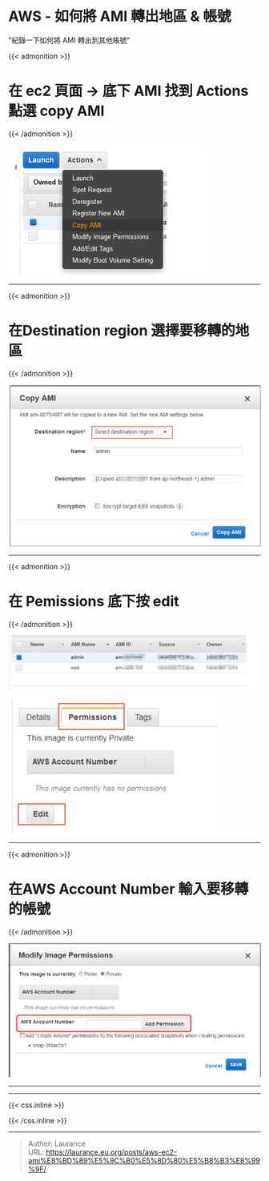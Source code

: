 # AWS - 如何將 AMI 轉出地區 & 帳號


<!--more-->
"紀錄一下如何將 AMI 轉出到其他帳號"

{{< admonition >}}
# 在 ec2 頁面 → 底下 AMI 找到 Actions 點選 copy AMI
{{< /admonition >}}
    
   ![](01.png)

---

{{< admonition >}}   
# 在Destination region 選擇要移轉的地區
{{< /admonition >}}

   ![](02.png)

---

{{< admonition >}}   
# 在 Pemissions 底下按 edit
{{< /admonition >}}
    
   ![](03.png)

   ![](04.png)

---

{{< admonition >}}
# 在AWS Account Number 輸入要移轉的帳號
{{< /admonition >}}

   ![](05.png)

---

***

{{< css.inline >}}
<style>
.emojify {
	font-family: Apple Color Emoji, Segoe UI Emoji, NotoColorEmoji, Segoe UI Symbol, Android Emoji, EmojiSymbols;
	font-size: 2rem;
	vertical-align: middle;
}
@media screen and (max-width:650px) {
  .nowrap {
    display: block;
    margin: 25px 0;
  }
}
</style>
{{< /css.inline >}}


---

> Author: Laurance  
> URL: https://laurance.eu.org/posts/aws-ec2-ami%E8%BD%89%E5%9C%B0%E5%8D%80%E5%B8%B3%E8%99%9F/  

